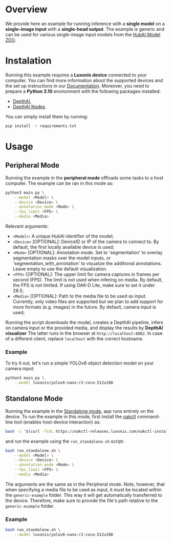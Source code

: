# Overview
We provide here an example for running inference with a **single model** on a **single-image input** with a **single-head output**.
The example is generic and can be used for various single-image input models from the [HubAI Model ZOO](https://hub.luxonis.com/ai/models).

# Instalation
Running this example requires a **Luxonis device** connected to your computer. You can find more information about the supported devices and the set up instructions in our [Documentation](https://rvc4.docs.luxonis.com/hardware).
Moreover, you need to prepare a **Python 3.10** environment with the following packages installed:
- [DepthAI](https://pypi.org/project/depthai/),
- [DepthAI Nodes](https://pypi.org/project/depthai-nodes/).

You can simply install them by running:
```bash
pip install -r requirements.txt
```

# Usage

## Peripheral Mode
Running the example in the **peripheral mode** offloads some tasks to a host computer.
The example can be ran in this mode as:
```bash
python3 main.py \
    --model <Model> \
    --device <Device> \
    --annotation_mode <Mode> \
    --fps_limit <FPS> \
    --media <Media>
```

Relevant arguments:
- `<Model>`: A unique HubAI identifier of the model;
- `<Device>` [OPTIONAL]: DeviceID or IP of the camera to connect to.
By default, the first locally available device is used;
- `<Mode>` [OPTIONAL]: Annotation mode. Set to 'segmentation' to overlay segmentation masks over the model inputs, or 'segmentation_with_annotation' to visualize the additional annotations. Leave empty to use the default visualization.
- `<FPS>` [OPTIONAL]: The upper limit for camera captures in frames per second (FPS).
The limit is not used when infering on media.
By default, the FPS is not limited.
If using OAK-D Lite, make sure to set it under 28.5;
- `<Media>` [OPTIONAL]: Path to the media file to be used as input. 
Currently, only video files are supported but we plan to add support for more formats (e.g. images) in the future.
By default, camera input is used;

Running the script downloads the model, creates a DepthAI pipeline, infers on camera input or the provided media, and display the results by **DepthAI visualizer**
The latter runs in the browser at `http://localhost:8082`.
In case of a different client, replace `localhost` with the correct hostname.

### Example
To try it out, let's run a simple YOLOv6 object detection model on your camera input:
```bash
python3 main.py \
    --model luxonis/yolov6-nano:r2-coco-512x288
```

## Standalone Mode
Running the example in the [Standalone mode](https://rvc4.docs.luxonis.com/software/depthai/standalone/), app runs entirely on the device.
To run the example in this mode, first install the [oakctl](https://rvc4.docs.luxonis.com/software/tools/oakctl/) command-line tool (enables host-device interaction) as:
```bash
bash -c "$(curl -fsSL https://oakctl-releases.luxonis.com/oakctl-installer.sh)"
```
and run the example using the `run_standalone.sh` script:
```bash
bash run_standalone.sh \
    --model <Model> \
    --device <Device> \
    --annotation_mode <Mode> \
    --fps_limit <FPS> \
    --media <Media>
```

The arguments are the same as in the Peripheral mode. 
Note, however, that when specifying a media file to be used as input, it must be located within the `generic-example` folder.
This way it will get automatically transferred to the device.
Therefore, make sure to provide the file's path relative to the `generic-example` folder.

### Example
```bash
bash run_standalone.sh \
    --model luxonis/yolov6-nano:r2-coco-512x288
```